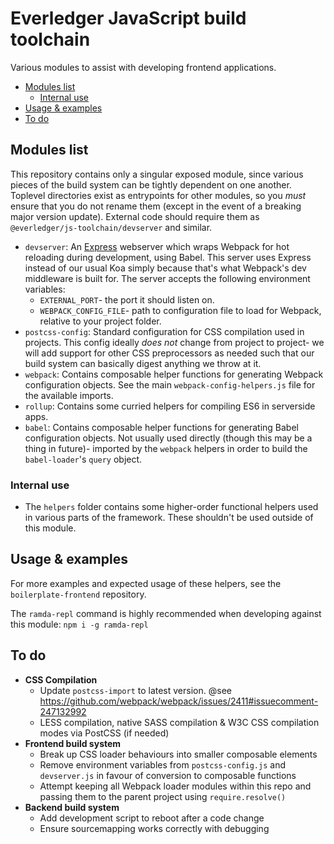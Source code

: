 # Everledger JavaScript build toolchain

Various modules to assist with developing frontend applications.

<!-- MarkdownTOC -->

- [Modules list](#modules-list)
	- [Internal use](#internal-use)
- [Usage & examples](#usage--examples)
- [To do](#to-do)

<!-- /MarkdownTOC -->


## Modules list

This repository contains only a singular exposed module, since various pieces of the build system can be tightly dependent on one another. Toplevel directories exist as entrypoints for other modules, so you *must* ensure that you do not rename them (except in the event of a breaking major version update). External code should require them as `@everledger/js-toolchain/devserver` and similar.

- `devserver`: An [Express](http://expressjs.com/) webserver which wraps Webpack for hot reloading during development, using Babel. This server uses Express instead of our usual Koa simply because that's what Webpack's dev middleware is built for. The server accepts the following environment variables:
	- `EXTERNAL_PORT`- the port it should listen on.
	- `WEBPACK_CONFIG_FILE`- path to configuration file to load for Webpack, relative to your project folder.
- `postcss-config`: Standard configuration for CSS compilation used in projects. This config ideally *does not* change from project to project- we will add support for other CSS preprocessors as needed such that our build system can basically digest anything we throw at it.
- `webpack`: Contains composable helper functions for generating Webpack configuration objects. See the main `webpack-config-helpers.js` file for the available imports.
- `rollup`: Contains some curried helpers for compiling ES6 in serverside apps.
- `babel`: Contains composable helper functions for generating Babel configuration objects. Not usually used directly (though this may be a thing in future)- imported by the `webpack` helpers in order to build the `babel-loader`'s `query` object.

### Internal use

- The `helpers` folder contains some higher-order functional helpers used in various parts of the framework. These shouldn't be used outside of this module.

## Usage & examples

For more examples and expected usage of these helpers, see the `boilerplate-frontend` repository.

The `ramda-repl` command is highly recommended when developing against this module: `npm i -g ramda-repl`


## To do

- **CSS Compilation**
	- Update `postcss-import` to latest version. @see https://github.com/webpack/webpack/issues/2411#issuecomment-247132992
	- LESS compilation, native SASS compilation & W3C CSS compilation modes via PostCSS (if needed)
- **Frontend build system**
	- Break up CSS loader behaviours into smaller composable elements
	- Remove environment variables from `postcss-config.js` and `devserver.js` in favour of conversion to composable functions
	- Attempt keeping all Webpack loader modules within this repo and passing them to the parent project using `require.resolve()`
- **Backend build system**
	- Add development script to reboot after a code change
	- Ensure sourcemapping works correctly with debugging
